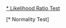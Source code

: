 [* Likelihood Ratio Test](https://github.com/yangshiteng/StatQuest-Study-Notes/blob/main/Notes/Statistical%20Test.md)

[* Normality Test]
